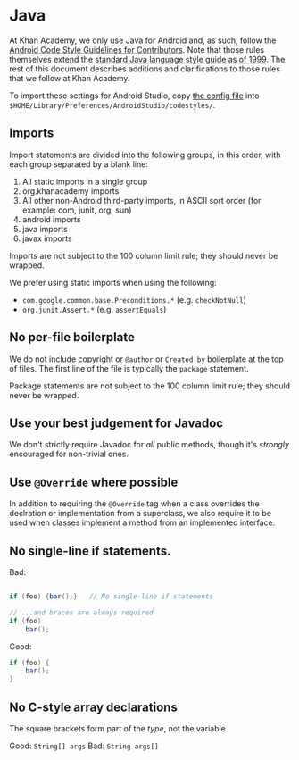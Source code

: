 # Java

At Khan Academy, we only use Java for Android and, as such, follow the [Android Code Style Guidelines for Contributors](https://source.android.com/source/code-style.html). Note that those rules themselves extend the [standard Java language style guide as of 1999](http://www.oracle.com/technetwork/java/javase/documentation/codeconventions-141855.html). The rest of this document describes additions and clarifications to those rules that we follow at Khan Academy.

To import these settings for Android Studio, copy [the config file](/configs/KhanAcademyAndroid.xml) into `$HOME/Library/Preferences/AndroidStudio/codestyles/`.

## Imports

Import statements are divided into the following groups, in this order, with each group separated by a blank line:

1. All static imports in a single group
2. org.khanacademy imports
3. All other non-Android third-party imports, in ASCII sort order (for example: com, junit, org, sun)
4. android imports
5. java imports
6. javax imports

Imports are not subject to the 100 column limit rule; they should never be wrapped.

We prefer using static imports when using the following:

- `com.google.common.base.Preconditions.*` (e.g. `checkNotNull`)
- `org.junit.Assert.*` (e.g. `assertEquals`)


## No per-file boilerplate

We do not include copyright or `@author` or `Created by` boilerplate at the top of files. The first line of the file is typically the `package` statement.

Package statements are not subject to the 100 column limit rule; they should never be wrapped.


## Use your best judgement for Javadoc

We don't strictly require Javadoc for _all_ public methods, though it's _strongly_ encouraged for non-trivial ones.


## Use `@Override` where possible

In addition to requiring the `@Override` tag when a class overrides the declration or implementation from a superclass, we also require it to be used when classes implement a method from an implemented interface.


## No single-line if statements.

Bad:
```java

if (foo) {bar();}   // No single-line if statements

// ...and braces are always required
if (foo)
    bar();
```

Good:
```java
if (foo) {
    bar();
}
```


## No C-style array declarations

The square brackets form part of the _type_, not the variable.

Good: `String[] args`
Bad: `String args[]`

